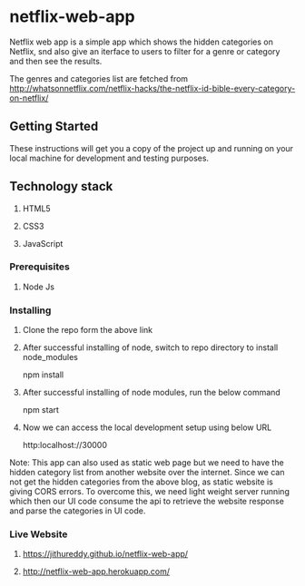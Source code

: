 # netflix-web-app
Netflix web app is a simple app which shows the hidden categories on Netflix, snd also give an iterface to users to filter for a genre or category and then see the results.

The genres and categories list are fetched from http://whatsonnetflix.com/netflix-hacks/the-netflix-id-bible-every-category-on-netflix/

## Getting Started

These instructions will get you a copy of the project up and running on your local machine for development and testing purposes.

## Technology stack

1. HTML5

2. CSS3

3. JavaScript


### Prerequisites

1. Node Js

### Installing

1. Clone the repo form the above link 

2. After successful installing of node, switch to repo directory to install node_modules

    npm install
    
3. After successful installing of node modules, run the below command 

    npm start 
    
4. Now we can access the local development setup using below URL

    http:localhost://30000
    
Note: This app can also used as static web page but we need to have the hidden category list from another website over the internet. Since we can not get the hidden categories from the above blog, as static website is giving CORS errors. To overcome this, we need light weight server running which then our UI code consume the api to retrieve the website response and parse the categories in UI code.

### Live Website

1. https://jithureddy.github.io/netflix-web-app/

2. http://netflix-web-app.herokuapp.com/


  
